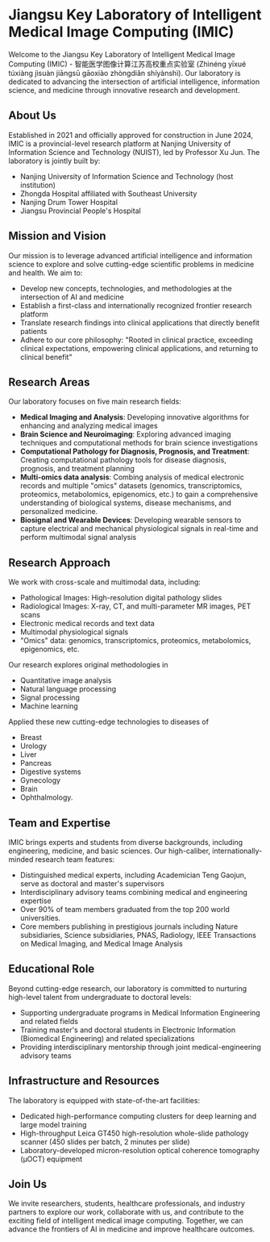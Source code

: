 # Jiangsu Key Laboratory of Intelligent Medical Image Computing (IMIC)

Welcome to the Jiangsu Key Laboratory of Intelligent Medical Image Computing (IMIC) - 智能医学图像计算江苏高校重点实验室 (Zhìnéng yīxué túxiàng jìsuàn jiāngsū gāoxiào zhòngdiǎn shíyànshì). Our laboratory is dedicated to advancing the intersection of artificial intelligence, information science, and medicine through innovative research and development.

## **About Us**

Established in 2021 and officially approved for construction in June 2024, IMIC is a provincial-level research platform at Nanjing University of Information Science and Technology (NUIST), led by Professor Xu Jun. The laboratory is jointly built by:

- Nanjing University of Information Science and Technology (host institution)
- Zhongda Hospital affiliated with Southeast University
- Nanjing Drum Tower Hospital
- Jiangsu Provincial People's Hospital

## **Mission and Vision**

Our mission is to leverage advanced artificial intelligence and information science to explore and solve cutting-edge scientific problems in medicine and health. We aim to:

- Develop new concepts, technologies, and methodologies at the intersection of AI and medicine
- Establish a first-class and internationally recognized frontier research platform
- Translate research findings into clinical applications that directly benefit patients
- Adhere to our core philosophy: "Rooted in clinical practice, exceeding clinical expectations, empowering clinical applications, and returning to clinical benefit"

## **Research Areas**

Our laboratory focuses on five main research fields:

- **Medical Imaging and Analysis**: Developing innovative algorithms for enhancing and analyzing medical images
- **Brain Science and Neuroimaging**: Exploring advanced imaging techniques and computational methods for brain science investigations
- **Computational Pathology for Diagnosis, Prognosis, and Treatment**: Creating computational pathology tools for disease diagnosis, prognosis, and treatment planning
- **Multi-omics data analysis**: Combing analysis of medical electronic records and multiple "omics" datasets (genomics, transcriptomics, proteomics, metabolomics, epigenomics, etc.) to gain a comprehensive understanding of biological systems, disease mechanisms, and personalized medicine.
- **Biosignal and Wearable Devices**: Developing wearable sensors to capture electrical and mechanical physiological signals in real-time and perform multimodal signal analysis

## **Research Approach**

We work with cross-scale and multimodal data, including:

- Pathological Images: High-resolution digital pathology slides
- Radiological Images: X-ray, CT, and multi-parameter MR images, PET scans
- Electronic medical records and text data 
- Multimodal physiological signals
- "Omics" data: genomics, transcriptomics, proteomics, metabolomics, epigenomics, etc.

Our research explores original methodologies in

- Quantitative image analysis
- Natural language processing
- Signal processing
- Machine learning

Applied these new cutting-edge technologies to diseases of 
- Breast
- Urology
- Liver
- Pancreas
- Digestive systems
- Gynecology
- Brain
- Ophthalmology.

## **Team and Expertise**

IMIC brings experts and students from diverse backgrounds, including engineering, medicine, and basic sciences. Our high-caliber, internationally-minded research team features:

- Distinguished medical experts, including Academician Teng Gaojun, serve as doctoral and master's supervisors
- Interdisciplinary advisory teams combining medical and engineering expertise
- Over 90% of team members graduated from the top 200 world universities.
- Core members publishing in prestigious journals including Nature subsidiaries, Science subsidiaries, PNAS, Radiology, IEEE Transactions on Medical Imaging, and Medical Image Analysis

## **Educational Role**

Beyond cutting-edge research, our laboratory is committed to nurturing high-level talent from undergraduate to doctoral levels:

- Supporting undergraduate programs in Medical Information Engineering and related fields
- Training master's and doctoral students in Electronic Information (Biomedical Engineering) and related specializations
- Providing interdisciplinary mentorship through joint medical-engineering advisory teams

## **Infrastructure and Resources**

The laboratory is equipped with state-of-the-art facilities:

- Dedicated high-performance computing clusters for deep learning and large model training
- High-throughput Leica GT450 high-resolution whole-slide pathology scanner (450 slides per batch, 2 minutes per slide)
- Laboratory-developed micron-resolution optical coherence tomography (μOCT) equipment

## **Join Us**

We invite researchers, students, healthcare professionals, and industry partners to explore our work, collaborate with us, and contribute to the exciting field of intelligent medical image computing. Together, we can advance the frontiers of AI in medicine and improve healthcare outcomes.
